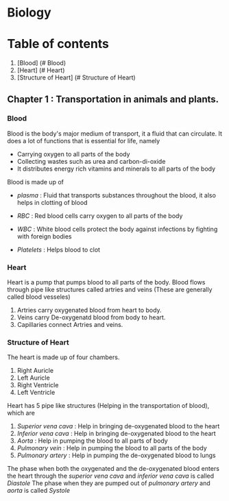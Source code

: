 
# Biology

# Table of contents
1. [Blood] (# Blood)
2. [Heart] (# Heart)
3. [Structure of Heart] (# Structure of Heart)

## Chapter 1 : Transportation in animals and plants.

### Blood
Blood is the body's major medium of transport, it a fluid that can circulate.
It does a lot of functions that is essential for life, namely

* Carrying oxygen to all parts of the body
* Collecting wastes such as urea and carbon-di-oxide
* It distributes energy rich vitamins and minerals to all parts of the body

Blood is made up of

* _plasma_ : Fluid that transports substances throughout the blood, it also helps in clotting of blood

* _RBC_ : Red blood cells carry oxygen to all parts of the body

* _WBC_ : White blood cells protect the body against infections by fighting with foreign bodies

* _Platelets_ : Helps blood to clot

### Heart
Heart is a pump that pumps blood to all parts of the body. Blood flows through pipe
like structures called artries and veins (These are generally called blood vesseles) 

1. Artries carry oxygenated blood from heart to body.
2. Veins carry De-oxygenatd blood from body to heart.
3. Capillaries connect Artries and veins. 


### Structure of Heart
The heart is made up of four chambers.

1. Right Auricle
2. Left Auricle
3. Right Ventricle
4. Left Ventricle

Heart has 5 pipe like structures (Helping in the transportation of blood), which are

1. _Superior vena cava_ : Help in bringing de-oxygenated blood to the heart
2. _Inferior vena cava_ : Help in bringing de-oxygenated blood to the heart
3. _Aorta_ : Help in pumping the blood to all parts of body
4. _Pulmonary vein_ : Help in pumping the blood to all parts of the body
5. _Pulmonary artery_ : Help in pumping the de-oxygenated blood to lungs

The phase when both the oxygenated and the de-oxygenated blood enters the heart through the _superior vena cava_ and _inferior vena cava_ is called *Diastole*
The phase when they are pumped out of _pulmonary artery_ and _aorta_ is called *Systole*
